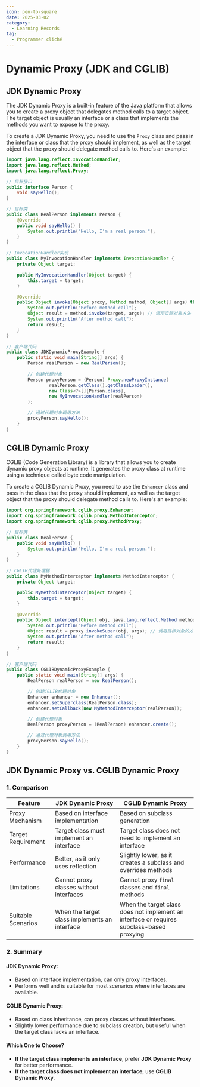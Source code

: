 ```yaml
---
icon: pen-to-square
date: 2025-03-02
category:
  - Learning Records
tag:
  - Programmer cliché
---
```


# Dynamic Proxy (JDK and CGLIB)

## JDK Dynamic Proxy

The JDK Dynamic Proxy is a built-in feature of the Java platform that allows you to create a proxy object that delegates method calls to a target object. The target object is usually an interface or a class that implements the methods you want to expose to the proxy.

To create a JDK Dynamic Proxy, you need to use the `Proxy` class and pass in the interface or class that the proxy should implement, as well as the target object that the proxy should delegate method calls to. Here's an example:

```java
import java.lang.reflect.InvocationHandler;
import java.lang.reflect.Method;
import java.lang.reflect.Proxy;

// 目标接口
public interface Person {
    void sayHello();
}

// 目标类
public class RealPerson implements Person {
    @Override
    public void sayHello() {
        System.out.println("Hello, I'm a real person.");
    }
}

// InvocationHandler实现
public class MyInvocationHandler implements InvocationHandler {
    private Object target;

    public MyInvocationHandler(Object target) {
        this.target = target;
    }

    @Override
    public Object invoke(Object proxy, Method method, Object[] args) throws Throwable {
        System.out.println("Before method call");
        Object result = method.invoke(target, args); // 调用实际对象方法
        System.out.println("After method call");
        return result;
    }
}

// 客户端代码
public class JDKDynamicProxyExample {
    public static void main(String[] args) {
        Person realPerson = new RealPerson();
        
        // 创建代理对象
        Person proxyPerson = (Person) Proxy.newProxyInstance(
                realPerson.getClass().getClassLoader(),
                new Class<?>[]{Person.class},
                new MyInvocationHandler(realPerson)
        );

        // 通过代理对象调用方法
        proxyPerson.sayHello();
    }
}
```

## CGLIB Dynamic Proxy

CGLIB (Code Generation Library) is a library that allows you to create dynamic proxy objects at runtime. It generates the proxy class at runtime using a technique called byte code manipulation.

To create a CGLIB Dynamic Proxy, you need to use the `Enhancer` class and pass in the class that the proxy should implement, as well as the target object that the proxy should delegate method calls to. Here's an example:

```java
import org.springframework.cglib.proxy.Enhancer;
import org.springframework.cglib.proxy.MethodInterceptor;
import org.springframework.cglib.proxy.MethodProxy;

// 目标类
public class RealPerson {
    public void sayHello() {
        System.out.println("Hello, I'm a real person.");
    }
}

// CGLIB代理处理器
public class MyMethodInterceptor implements MethodInterceptor {
    private Object target;

    public MyMethodInterceptor(Object target) {
        this.target = target;
    }

    @Override
    public Object intercept(Object obj, java.lang.reflect.Method method, Object[] args, MethodProxy proxy) throws Throwable {
        System.out.println("Before method call");
        Object result = proxy.invokeSuper(obj, args); // 调用目标对象的方法
        System.out.println("After method call");
        return result;
    }
}

// 客户端代码
public class CGLIBDynamicProxyExample {
    public static void main(String[] args) {
        RealPerson realPerson = new RealPerson();

        // 创建CGLIB代理对象
        Enhancer enhancer = new Enhancer();
        enhancer.setSuperclass(RealPerson.class);
        enhancer.setCallback(new MyMethodInterceptor(realPerson));

        // 创建代理对象
        RealPerson proxyPerson = (RealPerson) enhancer.create();

        // 通过代理对象调用方法
        proxyPerson.sayHello();
    }
}

```

## JDK Dynamic Proxy vs. CGLIB Dynamic Proxy

### 1. Comparison

| Feature               | JDK Dynamic Proxy                 | CGLIB Dynamic Proxy             |
|-----------------------|----------------------------------|---------------------------------|
| Proxy Mechanism      | Based on interface implementation | Based on subclass generation   |
| Target Requirement   | Target class must implement an interface | Target class does not need to implement an interface |
| Performance          | Better, as it only uses reflection | Slightly lower, as it creates a subclass and overrides methods |
| Limitations         | Cannot proxy classes without interfaces | Cannot proxy `final` classes and `final` methods |
| Suitable Scenarios  | When the target class implements an interface | When the target class does not implement an interface or requires subclass-based proxying |

### 2. Summary

#### JDK Dynamic Proxy:
- Based on interface implementation, can only proxy interfaces.
- Performs well and is suitable for most scenarios where interfaces are available.

#### CGLIB Dynamic Proxy:
- Based on class inheritance, can proxy classes without interfaces.
- Slightly lower performance due to subclass creation, but useful when the target class lacks an interface.

#### **Which One to Choose?**
- **If the target class implements an interface**, prefer **JDK Dynamic Proxy** for better performance.
- **If the target class does not implement an interface**, use **CGLIB Dynamic Proxy**.

